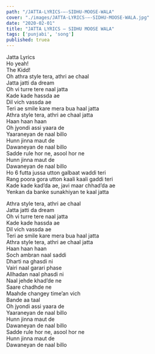 ```yaml
---
path: "/JATTA-LYRICS-–-SIDHU-MOOSE-WALA"
cover: "./images/JATTA-LYRICS-–-SIDHU-MOOSE-WALA.jpg"
date: "2020-02-01"
title: "JATTA LYRICS – SIDHU MOOSE WALA"
tags: ['punjabi', 'song']
published: truea
---
```

  
Jatta Lyrics  
Ho yeah!  
The Kidd!  
Oh athra style tera, athri ae chaal  
Jatta jatti da dream  
Oh vi turre tere naal jatta  
Kade kade hassda ae  
Dil vich vassda ae  
Teri ae smile kare mera bua haal jatta  
Athra style tera, athri ae chaal jatta  
Haan haan haan  
Oh jyondi assi yaara de  
Yaaraneyan de naal billo  
Hunn jinna maut de  
Dawaneyan de naal billo  
Sadde rule hor ne, asool hor ne  
Hunn jinna maut de  
Dawaneyan de naal billo  
Ho 6 futta jussa utton galbaat waddi teri  
Rang poora gora utton kaali kaali gaddi teri  
Kade kade kad’da ae, javi maar chhad’da ae  
Yenkan da banke sunakhiyan te kaal jatta  
  
  
  
  
  
  
Athra style tera, athri ae chaal  
Jatta jatti da dream  
Oh vi turre tere naal jatta  
Kade kade hassda ae  
Dil vich vassda ae  
Teri ae smile kare mera bua haal jatta  
Athra style tera, athri ae chaal jatta  
Haan haan haan  
Soch ambran naal saddi  
Dharti na ghasdi ni  
Vairi naal garari phase  
Allhadan naal phasdi ni  
Naal jehde khad’de ne  
Saare chadhde ne  
Maahde changey time’an vich  
Bande aa taal  
Oh jyondi assi yaara de  
Yaaraneyan de naal billo  
Hunn jinna maut de  
Dawaneyan de naal billo  
Sadde rule hor ne, asool hor ne  
Hunn jinna maut de  
Dawaneyan de naal billo  
